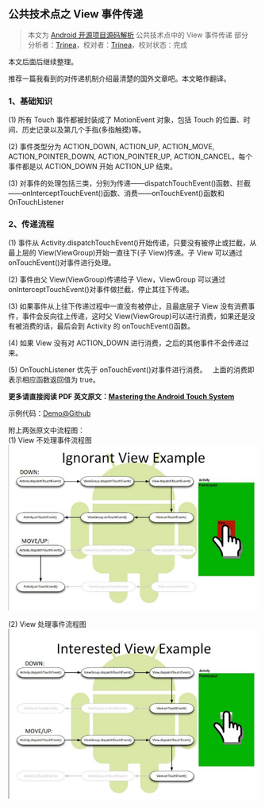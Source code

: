 公共技术点之 View 事件传递
----------------
> 本文为 [Android 开源项目源码解析](https://github.com/android-cn/android-open-project-analysis) 公共技术点中的 View 事件传递 部分  
 分析者：[Trinea](https://github.com/Trinea)，校对者：[Trinea](https://github.com/Trinea)，校对状态：完成  

本文后面后继续整理。  

推荐一篇我看到的对传递机制介绍最清楚的国外文章吧。本文略作翻译。  

### 1、基础知识 
(1) 所有 Touch 事件都被封装成了 MotionEvent 对象，包括 Touch 的位置、时间、历史记录以及第几个手指(多指触摸)等。  

(2) 事件类型分为 ACTION_DOWN, ACTION_UP, ACTION_MOVE, ACTION_POINTER_DOWN, ACTION_POINTER_UP, ACTION_CANCEL，每个事件都是以 ACTION_DOWN 开始 ACTION_UP 结束。  

(3) 对事件的处理包括三类，分别为传递——dispatchTouchEvent()函数、拦截——onInterceptTouchEvent()函数、消费——onTouchEvent()函数和 OnTouchListener  

### 2、传递流程
(1) 事件从 Activity.dispatchTouchEvent()开始传递，只要没有被停止或拦截，从最上层的 View(ViewGroup)开始一直往下(子 View)传递。子 View 可以通过 onTouchEvent()对事件进行处理。   

(2) 事件由父 View(ViewGroup)传递给子 View，ViewGroup 可以通过 onInterceptTouchEvent()对事件做拦截，停止其往下传递。   

(3) 如果事件从上往下传递过程中一直没有被停止，且最底层子 View 没有消费事件，事件会反向往上传递，这时父 View(ViewGroup)可以进行消费，如果还是没有被消费的话，最后会到 Activity 的 onTouchEvent()函数。   

(4) 如果 View 没有对 ACTION_DOWN 进行消费，之后的其他事件不会传递过来。   

(5) OnTouchListener 优先于 onTouchEvent()对事件进行消费。   
上面的消费即表示相应函数返回值为 true。   

**更多请直接阅读 PDF 英文原文：[Mastering the Android Touch System](http://wugengxin.cn/download/pdf/android/PRE_andevcon_mastering-the-android-touch-system.pdf)**  

示例代码：[Demo@Github](https://github.com/devunwired/custom-touch-examples) 

附上两张原文中流程图：  
(1) View 不处理事件流程图  
![view-ignore-touch-event-example](image/ignorant-view-example.jpg)  

(2) View 处理事件流程图  
![view-process-touch-event-example](image/interested-view-example.jpg)  